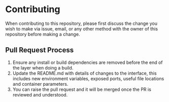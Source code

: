 # Contributing

When contributing to this repository, please first discuss the change you wish to make via issue,
email, or any other method with the owner of this repository before making a change. 

## Pull Request Process

1. Ensure any install or build dependencies are removed before the end of the layer when doing a 
   build.
2. Update the README.md with details of changes to the interface, this includes new environment 
   variables, exposed ports, useful file locations and container parameters.
3. You can raise the pull request and it will be merged once the PR is reviewed and understood.
